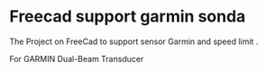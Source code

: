 # Freecad support garmin sonda
The Project on FreeCad to support sensor Garmin and speed limit . 

For GARMIN Dual-Beam Transducer
